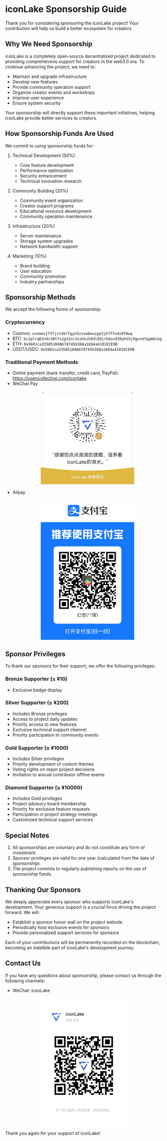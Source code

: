 # iconLake Sponsorship Guide

Thank you for considering sponsoring the iconLake project! Your contribution will help us build a better ecosystem for creators.

## Why We Need Sponsorship

iconLake is a completely open-source decentralized project dedicated to providing comprehensive support for creators in the web3.0 era. To continue advancing the project, we need to:

- Maintain and upgrade infrastructure
- Develop new features
- Provide community operation support
- Organize creator events and workshops
- Improve user experience
- Ensure system security

Your sponsorship will directly support these important initiatives, helping iconLake provide better services to creators.

## How Sponsorship Funds Are Used

We commit to using sponsorship funds for:

1. Technical Development (50%)
   - Core feature development
   - Performance optimization
   - Security enhancement
   - Technical innovation research

2. Community Building (20%)
   - Community event organization
   - Creator support programs
   - Educational resource development
   - Community operation maintenance

3. Infrastructure (20%)
   - Server maintenance
   - Storage system upgrades
   - Network bandwidth support

4. Marketing (10%)
   - Brand building
   - User education
   - Community promotion
   - Industry partnerships

## Sponsorship Methods

We accept the following forms of sponsorship:

### Cryptocurrency

- Cosmos: `cosmos173fjcta5rfgyn5zvsw6wuzpp3jk7ffn4s0f0wq`
- BTC: `bc1plrq63v9c30t7s2g32nc3cnhkzh84l8djrh6xu939yhthj9gurm7qam6teg`
- ETH: `0x5681ca33505169A678f45b368a1ED4a4101ECE9B`
- USDT/USDC: `0x5681ca33505169A678f45b368a1ED4a4101ECE9B`

### Traditional Payment Methods

- Online payment (bank transfer, credit card, PayPal): <https://opencollective.com/iconlake>
- WeChat Pay
   <p align="center">
     <img src="../resources/wx-sponsor.jpg" alt="WeChat Pay" width="300" />
   </p>
- Alipay
   <p align="center">
     <img src="../resources/alipay-sponsor.jpg" alt="Alipay" width="300" />
   </p>

## Sponsor Privileges

To thank our sponsors for their support, we offer the following privileges:

### Bronze Supporter (≥ ¥10)

- Exclusive badge display

### Silver Supporter (≥ ¥200)

- Includes Bronze privileges
- Access to project daily updates
- Priority access to new features
- Exclusive technical support channel
- Priority participation in community events

### Gold Supporter (≥ ¥1000)

- Includes Silver privileges
- Priority development of custom themes
- Voting rights on major project decisions
- Invitation to annual contributor offline events

### Diamond Supporter (≥ ¥10000)

- Includes Gold privileges
- Project advisory board membership
- Priority for exclusive feature requests
- Participation in project strategy meetings
- Customized technical support services

## Special Notes

1. All sponsorships are voluntary and do not constitute any form of investment.
2. Sponsor privileges are valid for one year (calculated from the date of sponsorship).
3. The project commits to regularly publishing reports on the use of sponsorship funds.

## Thanking Our Sponsors

We deeply appreciate every sponsor who supports iconLake's development. Your generous support is a crucial force driving the project forward. We will:

- Establish a sponsor honor wall on the project website
- Periodically host exclusive events for sponsors
- Provide personalized support services for sponsors

Each of your contributions will be permanently recorded on the blockchain, becoming an indelible part of iconLake's development journey.

## Contact Us

If you have any questions about sponsorship, please contact us through the following channels:

- WeChat: iconLake

<p align="center">
  <img src="../resources/wx.jpg" alt="iconLake" width="300" />
</p>

Thank you again for your support of iconLake!
